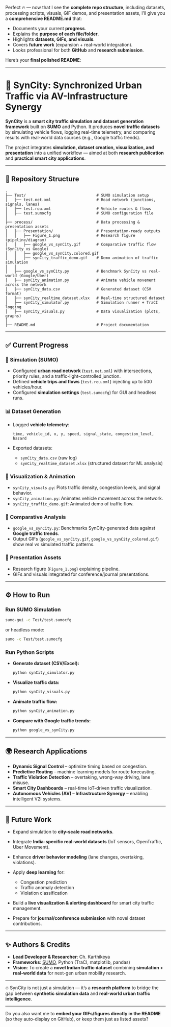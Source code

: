 Perfect 🔥 — now that I see the **complete repo structure**, including datasets, processing scripts, visuals, GIF demos, and presentation assets, I’ll give you a **comprehensive README.md** that:

* Documents your current **progress**.
* Explains the **purpose of each file/folder**.
* Highlights **datasets, GIFs, and visuals**.
* Covers **future work** (expansion + real-world integration).
* Looks professional for both **GitHub** and **research submission**.

Here’s your **final polished README**:

---

# 🚦 SynCity: Synchronized Urban Traffic via AV-Infrastructure Synergy

**SynCity** is a **smart city traffic simulation and dataset generation framework** built on **SUMO** and Python.
It produces **novel traffic datasets** by simulating vehicle flows, logging real-time telemetry, and comparing results with real-world data sources (e.g., Google traffic trends).

The project integrates **simulation, dataset creation, visualization, and presentation** into a unified workflow — aimed at both **research publication** and **practical smart city applications**.

---

## 📂 Repository Structure

```
.
├── Test/                               # SUMO simulation setup
│   ├── test.net.xml                    # Road network (junctions, signals, lanes)
│   ├── test.rou.xml                    # Vehicle routes & flows
│   ├── test.sumocfg                    # SUMO configuration file
│
├── process/                            # Data processing & presentation assets
│   ├── Presentation/                   # Presentation-ready outputs
│   │   ├── Figure_1.png                # Research figure (pipeline/diagram)
│   │   ├── google_vs_synCity.gif       # Comparative traffic flow (SynCity vs Google)
│   │   ├── google_vs_synCity.colored.gif
│   │   ├── synCity_traffic_demo.gif    # Demo animation of traffic simulation
│   │
│   ├── google_vs_synCity.py            # Benchmark SynCity vs real-world (Google/Uber)
│   ├── synCity_animation.py            # Animate vehicle movement across the network
│   ├── synCity_data.csv                # Generated dataset (CSV format)
│   ├── synCity_realtime_dataset.xlsx   # Real-time structured dataset
│   ├── synCity_simulator.py            # Simulation runner + TraCI logging
│   ├── synCity_visuals.py              # Data visualization (plots, graphs)
│
├── README.md                           # Project documentation
```

---

## ✅ Current Progress

### 🔧 Simulation (SUMO)

* Configured **urban road network** (`test.net.xml`) with intersections, priority rules, and a traffic-light-controlled junction.
* Defined **vehicle trips and flows** (`test.rou.xml`) injecting up to 500 vehicles/hour.
* Configured **simulation settings** (`test.sumocfg`) for GUI and headless runs.

### 📊 Dataset Generation

* Logged **vehicle telemetry**:

  ```
  time, vehicle_id, x, y, speed, signal_state, congestion_level, hazard
  ```
* Exported datasets:

  * `synCity_data.csv` (raw log)
  * `synCity_realtime_dataset.xlsx` (structured dataset for ML analysis)

### 🎨 Visualization & Animation

* `synCity_visuals.py`: Plots traffic density, congestion levels, and signal behavior.
* `synCity_animation.py`: Animates vehicle movement across the network.
* `synCity_traffic_demo.gif`: Animated demo of traffic flow.

### 🔬 Comparative Analysis

* `google_vs_synCity.py`: Benchmarks SynCity-generated data against **Google traffic trends**.
* Output GIFs (`google_vs_synCity.gif`, `google_vs_synCity_colored.gif`) show real vs simulated traffic patterns.

### 📑 Presentation Assets

* Research figure (`Figure_1.png`) explaining pipeline.
* GIFs and visuals integrated for conference/journal presentations.

---

## ⚙️ How to Run

### Run SUMO Simulation

```bash
sumo-gui -c Test/test.sumocfg
```

or headless mode:

```bash
sumo -c Test/test.sumocfg
```

### Run Python Scripts

* **Generate dataset (CSV/Excel):**

  ```bash
  python synCity_simulator.py
  ```
* **Visualize traffic data:**

  ```bash
  python synCity_visuals.py
  ```
* **Animate traffic flow:**

  ```bash
  python synCity_animation.py
  ```
* **Compare with Google traffic trends:**

  ```bash
  python google_vs_synCity.py
  ```

---

## 🌍 Research Applications

* **Dynamic Signal Control** – optimize timing based on congestion.
* **Predictive Routing** – machine learning models for route forecasting.
* **Traffic Violation Detection** – overtaking, wrong-way driving, lane misuse.
* **Smart City Dashboards** – real-time IoT-driven traffic visualization.
* **Autonomous Vehicles (AV) – Infrastructure Synergy** – enabling intelligent V2I systems.

---

## 🔮 Future Work

* Expand simulation to **city-scale road networks**.
* Integrate **India-specific real-world datasets** (IoT sensors, OpenTraffic, Uber Movement).
* Enhance **driver behavior modeling** (lane changes, overtaking, violations).
* Apply **deep learning** for:

  * Congestion prediction
  * Traffic anomaly detection
  * Violation classification
* Build a **live visualization & alerting dashboard** for smart city traffic management.
* Prepare for **journal/conference submission** with novel dataset contributions.

---

## ✨ Authors & Credits

* **Lead Developer & Researcher**: Ch. Karthikeya
* **Frameworks**: [SUMO](https://www.eclipse.org/sumo/), Python (TraCI, matplotlib, pandas)
* **Vision**: To create a **novel Indian traffic dataset** combining **simulation + real-world data** for next-gen urban mobility research.

---

🔥 SynCity is not just a simulation — it’s a **research platform** to bridge the gap between **synthetic simulation data** and **real-world urban traffic intelligence**.

---

Do you also want me to **embed your GIFs/figures directly in the README** (so they auto-display on GitHub), or keep them just as listed assets?
